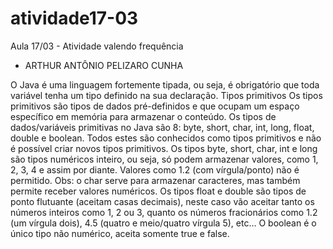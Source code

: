 # atividade17-03
Aula 17/03 - Atividade valendo frequência
- ARTHUR ANTÔNIO PELIZARO CUNHA

O Java é uma linguagem fortemente tipada, ou seja, é obrigatório que toda variável tenha um tipo definido na sua declaração.
Tipos primitivos
Os tipos primitivos são tipos de dados pré-definidos e que ocupam um espaço específico em memória para armazenar o conteúdo. Os tipos de dados/variáveis primitivas no Java são 8:
byte, short, char, int, long, float, double e boolean.
Todos estes são conhecidos como tipos primitivos e não é possível criar novos tipos primitivos.
Os tipos byte, short, char, int e long são tipos numéricos inteiro, ou seja, só podem armazenar valores, como 1, 2, 3, 4 e assim por diante. Valores como 1.2 (com vírgula/ponto) não é permitido. Obs: o char serve para armazenar caracteres, mas também permite receber valores numéricos.
Os tipos float e double são tipos de ponto flutuante (aceitam casas decimais), neste caso vão aceitar tanto os números inteiros como 1, 2 ou 3, quanto os números fracionários como 1.2 (um vírgula dois), 4.5 (quatro e meio/quatro vírgula 5), etc…
O boolean é o único tipo não numérico, aceita somente true e false.
